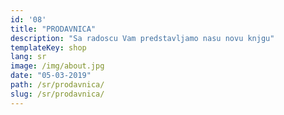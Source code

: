 ```yaml
---
id: '08'
title: "PRODAVNICA"
description: "Sa radoscu Vam predstavljamo nasu novu knjgu"
templateKey: shop
lang: sr
image: /img/about.jpg
date: "05-03-2019"
path: /sr/prodavnica/
slug: /sr/prodavnica/
---
```


